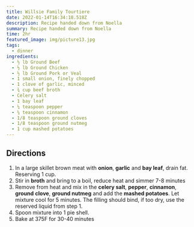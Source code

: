 ```yaml
---
title: Willsie Family Tourtiere
date: 2022-01-14T16:34:18.518Z
description: Recipe handed down from Noella
summary: Recipe handed down from Noella
time: 2hr
featured_image: img/picture13.jpg
tags:
  - dinner
ingredients:
  - ½ lb Ground Beef
  - ½ lb Ground Chicken
  - ½ lb Ground Pork or Veal
  - 1 small onion, finely chopped
  - 1 clove of garlic, minced
  - ¾ cup beef broth
  - Celery salt
  - 1 bay leaf
  - ¼ teaspoon pepper
  - ¼ teaspoon cinnamon
  - 1/8 teaspoon ground cloves
  - 1/8 teaspoon ground nutmeg
  - 1 cup mashed potatoes
---
```

## Directions

1. In a large skillet brown meat with **onion**, **garlic** and **bay leaf**, drain fat. Reserving 1 cup.
2. Stir in **broth** and bring to a boil, reduce heat and simmer 7-8 minutes
3. Remove from heat and mix in the **celery salt**, **pepper**, **cinnamon**, **ground** **clove**, **ground nutmeg** and add the **mashed potatoes**. Let mixture cool for 5 minutes. The filling should bind, if too dry, use the reserved liquid from step 1.
4. Spoon mixture into 1 pie shell.
5. Bake at 375F for 30-40 minutes